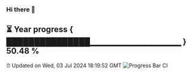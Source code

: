 ### Hi there 👋
⏳ Year progress { ███████████████▁▁▁▁▁▁▁▁▁▁▁▁▁▁▁ } 50.48 %
---
⏰ Updated on Wed, 03 Jul 2024 18:19:52 GMT
![Progress Bar CI](https://github.com/liununu/liununu/workflows/Progress%20Bar%20CI/badge.svg)
